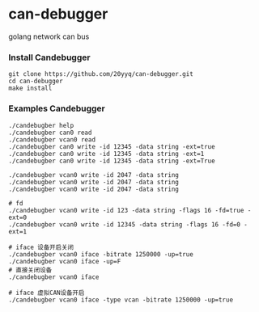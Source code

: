 # can-debugger
golang network can bus

### Install Candebugger
	git clone https://github.com/20yyq/can-debugger.git
	cd can-debugger
	make install

### Examples Candebugger
	./candebugber help
	./candebugber can0 read
	./candebugber vcan0 read
	./candebugber can0 write -id 12345 -data string -ext=true
	./candebugber can0 write -id 12345 -data string -ext=1
	./candebugber can0 write -id 12345 -data string -ext=True

	./candebugber vcan0 write -id 2047 -data string
	./candebugber vcan0 write -id 2047 -data string
	./candebugber vcan0 write -id 2047 -data string
	
	# fd
	./candebugber vcan0 write -id 123 -data string -flags 16 -fd=true -ext=0
	./candebugber vcan0 write -id 12345 -data string -flags 16 -fd=0 -ext=1
	
	# iface 设备开启关闭
	./candebugber vcan0 iface -bitrate 1250000 -up=true
	./candebugber vcan0 iface -up=F
	# 直接关闭设备
	./candebugber vcan0 iface

	# iface 虚拟CAN设备开启
	./candebugber vcan0 iface -type vcan -bitrate 1250000 -up=true